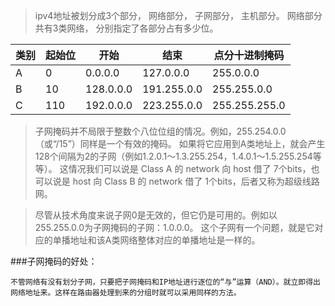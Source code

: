 > ipv4地址被划分成3个部分， 网络部分， 子网部分， 主机部分。
网络部分共有3类网络， 分别指定了各部分占有多少位。


 类别 | 起始位 | 开始 | 结束 | 点分十进制掩码
 ----| ------| ---- |-----| ----------
 A|0|0.0.0.0|127.0.0.0|255.0.0.0
 B|10|128.0.0.0|191.255.0.0|255.255.0.0
 C|110|192.0.0.0|223.255.0.0|255.255.255.0
 
 > 子网掩码并不局限于整数个八位位组的情况。例如，255.254.0.0（或“/15”）同样是一个有效的掩码。
 如果将它应用到A类地址上，就会产生128个间隔为2的子网（例如1.2.0.1～1.3.255.254，1.4.0.1～1.5.255.254等等）。
 这情况我们可以说是 Class A 的 network 向 host 借了 7个bits，也可以说是 host 向 Class B 的 network 借了 1个bits，后者又称为超级线路网。
 
 >尽管从技术角度来说子网0是无效的，但它仍是可用的。例如以255.255.0.0为子网掩码的子网：1.0.0.0。
 这个子网有一个问题，就是它对应的单播地址和该A类网络整体对应的单播地址是一样的。
 
###子网掩码的好处：

    不管网络有没有划分子网，只要把子网掩码和IP地址进行逐位的“与”运算（AND）。就立即得出网络地址来。这样在路由器处理到来的分组时就可以采用同样的方法。
